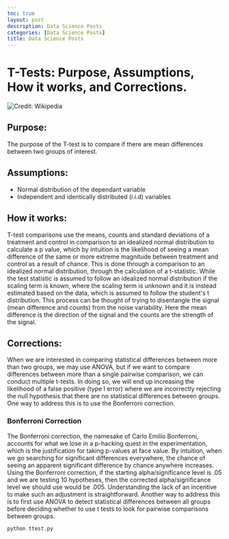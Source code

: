 ```yaml
---
toc: true
layout: post
description: Data Science Posts
categories: [Data Science Posts]
title: Data Science Posts
---
```


# T-Tests: Purpose, Assumptions, How it works, and Corrections.


![](https://upload.wikimedia.org/wikipedia/commons/7/74/Normal_Distribution_PDF.svg "Credit: Wikipedia")

## Purpose:

The purpose of the T-test is to compare if there are mean differences between two groups of interest. 

## Assumptions:
+ Normal distribution of the dependant variable
+ Independent and identically distributed (i.i.d) variables

## How it works:
T-test comparisons use the means, counts and standard deviations of a treatment and control in comparison to an idealized normal distribution to calculate a p value, which by intuition is the likelihood of seeing a mean difference of the same or more extreme magnitude between treatment and control as a result of chance. This is done through a comparison to an idealized normal distribution, through the calculation of a t-statistic. While the test statistic is assumed to follow an idealized normal distribution if the scaling term is known, where the scaling term is unknown and it is instead estimated based on the data, which is assumed to follow the student's t distribution. This process can be thought of trying to disentangle the signal (mean difference and counts) from the noise variability. Here the mean difference is the direction of the signal and the counts are the strength of the signal.

## Corrections:
When we are interested in comparing statistical differences between more than two groups, we may use ANOVA, but if we want to compare differences between more than a single pairwise comparison, we can conduct multiple t-tests. In doing so, we will end up increasing the likelihood of a false positive (type I error) where we are incorrectly rejecting the null hypothesis that there are no statistical differences between groups. One way to address this is to use the Bonferroni correction.

### Bonferroni Correction

The Bonferroni correction, the namesake of Carlo Emilio Bonferroni, accounts for what we lose in a p-hacking quest in the experimentation, which is the justification for taking p-values at face value. By intuition, when we go searching for significant differences everywhere, the chance of seeing an apparent significant difference by chance anywhere increases. Using the Bonferroni correction, if the starting alpha/significance level is .05 and we are testing 10 hypotheses, then the corrected alpha/significance level we should use would be .005. Understanding the lack of an incentive to make such an adjustment is straightforward. Another way to address this is to first use ANOVA to detect statistical differences between all groups before deciding whether to use t tests to look for pairwise comparisons between groups.




```
python ttest.py
```
